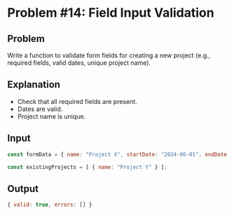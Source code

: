 # Problem #14: Field Input Validation

## Problem

Write a function to validate form fields for creating a new project (e.g., required fields, valid dates, unique project name).

## Explanation

- Check that all required fields are present.
- Dates are valid.
- Project name is unique.


## Input

```js
const formData = { name: "Project X", startDate: "2024-06-01", endDate: "2024-06-10" };

const existingProjects = [ { name: "Project Y" } ];
```

## Output

```js
{ valid: true, errors: [] }
```
